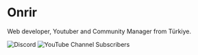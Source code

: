 # Onrir

Web developer, Youtuber and Community Manager from Türkiye.

![Discord](https://img.shields.io/discord/1002977485832585276?style=flat-square&logo=discord&label=T%C3%BCrkiye%20Yaz%C4%B1l%C4%B1mc%C4%B1lar%20Kona%C4%9F%C4%B1%20)
![YouTube Channel Subscribers](https://img.shields.io/youtube/channel/subscribers/UCsyxjaAKYCrQfN8UZlCpS0w?style=flat-square&logo=youtube)
